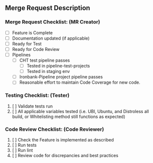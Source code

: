 ## Merge Request Description

<!-- Link the issue this MR relates to as well as a brief description of what changes are in this MR-->

<!-- E.g. This MR supports <link to issue> by making 2 small changes to support python tests: -->

<!-- - Test update No. 1 -->
<!-- - Test update No. 2 -->

### Merge Request Checklist: (MR Creator)

- [ ] Feature is Complete
- [ ] Documentation updated (if applicable)
- [ ] Ready for Test
- [ ] Ready for Code Review
- [ ] Pipelines
  - [ ] CHT test pipeline passes
    - [ ] Tested in pipeline-test-projects
    - [ ] Tested in staging env
  - [ ] Ironbank-Pipeline project pipeline passes
  - [ ] Reasonable effort to maintain Code Coverage for new code.

### Testing Checklist: (Tester)

1. [ ] Validate tests run
2. [ ] All applicable variables tested (i.e. UBI, Ubuntu, and Distroless all build, or Whitelisting method still functions as expected)

### Code Review Checklist: (Code Reviewer)

1. [ ] Check the Feature is implemented as described
1. [ ] Run tests
1. [ ] Run lint
1. [ ] Review code for discrepancies and best practices
